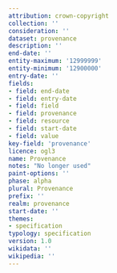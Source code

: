 ```yaml
---
attribution: crown-copyright
collection: ''
consideration: ''
dataset: provenance
description: ''
end-date: ''
entity-maximum: '12999999'
entity-minimum: '12900000'
entry-date: ''
fields:
- field: end-date
- field: entry-date
- field: field
- field: provenance
- field: resource
- field: start-date
- field: value
key-field: 'provenance'
licence: ogl3
name: Provenance
notes: "No longer used"
paint-options: ''
phase: alpha
plural: Provenance
prefix: ''
realm: provenance
start-date: ''
themes:
- specification
typology: specification
version: 1.0
wikidata: ''
wikipedia: ''
---
```

